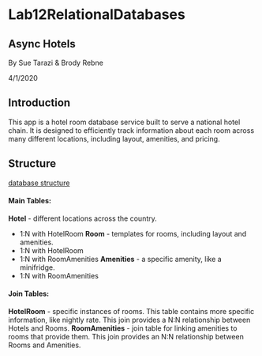 # Lab12RelationalDatabases
## Async Hotels

By Sue Tarazi & Brody Rebne

4/1/2020

## Introduction

This app is a hotel room database service built to serve a national hotel chain. It is designed to efficiently track information about each room across many different locations, including layout, amenities, and pricing.

## Structure

[database structure](https://i.imgur.com/qvQPf7A.png)

#### Main Tables:
**Hotel** - different locations across the country.
- 1:N with HotelRoom
**Room** - templates for rooms, including layout and amenities.
- 1:N with HotelRoom
- 1:N with RoomAmenities
**Amenities** - a specific amenity, like a minifridge.
- 1:N with RoomAmenities

#### Join Tables:
**HotelRoom** - specific instances of rooms. This table contains more specific information, like nightly rate. This join provides a N:N relationship between Hotels and Rooms.
**RoomAmenities** - join table for linking amenities to rooms that provide them. This join provides an N:N relationship between Rooms and Amenities.
